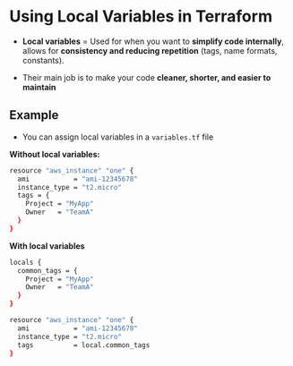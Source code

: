 # **Using Local Variables in Terraform**

- **Local variables** = Used for when you want to **simplify code internally**, allows for **consistency and reducing repetition** (tags, name formats, constants).

- Their main job is to make your code **cleaner, shorter, and easier to maintain**

**Example**
---
- You can assign local variables in a `variables.tf` file

**Without local variables:**

```bash
resource "aws_instance" "one" {
  ami           = "ami-12345678"
  instance_type = "t2.micro"
  tags = {
    Project = "MyApp"
    Owner   = "TeamA"
  }
}
```
**With local variables**
```bash
locals {
  common_tags = {
    Project = "MyApp"
    Owner   = "TeamA"
  }
}

resource "aws_instance" "one" {
  ami           = "ami-12345678"
  instance_type = "t2.micro"
  tags          = local.common_tags
}
```
